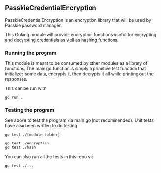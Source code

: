 ## PasskieCredentialEncryption

PasskieCredentialEncryption is an encryption library that will be used by Passkie password manager.

This Golang module will provide encryption functions useful for encrypting and decyrpting credentials as well as hashing functions.

### Running the program

This module is meant to be consumed by other modules as a library of functions.  The main.go function is simply a primitive test function that initializes some data, encrypts it, then decrypts it all while printing out the responses.

This can be run with 

```
go run .
```

### Testing the program

See above to test the program via main.go (not recommended).  Unit tests have also been written to do testing.

```
go test ./[module folder]

go test ./encryption
go test ./hash
```

You can also run all the tests in this repo via
```
go test ./...
```
